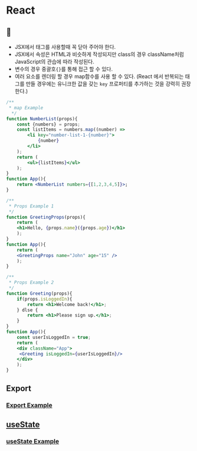 # React
## 🎯
- JSX에서 태그를 사용할때 꼭 닫아 주어야 한다.
- JSX에서 속성은 HTML과 비슷하게 작성되지만 class의 경우 className처럼 JavaScript의 관습에 따라 작성된다.
- 변수의 경우 중괄호`{}`를 통해 접근 할 수 있다.
- 여러 요소를 렌더링 할 경우 map함수를 사용 할 수 있다. (React 에서 반복되는 태그를 만들 경우에는 유니크한 값을 갖는 `key` 프로퍼티를 추가하는 것을 강력히 권장한다.)
```jsx
/**
 * map Example
  */
function NumberList(props){
    const {numbers} = props;
    const listItems = numbers.map((number) => 
        <li key="number-list-1-{number}">
            {number}
        </li>
    );
    return (
        <ul>{listItems}</ul>
    );
}
function App(){
    return <NumberList numbers={[1,2,3,4,5]}>;
}
```
```jsx
/**
 * Props Example 1
 */
function GreetingProps(props){
    return (
    <h1>Hello, {props.name}({props.age})</h1>
    );
}
function App(){
    return (
    <GreetingProps name="John" age="15" />
    );
}
```
```jsx
/**
 * Props Example 2
 */
function Greeting(props){
    if(props.isLoggedIn){
        return <h1>Welcome back!</h1>;
    } dlse {
        return <h1>Please sign up.</h1>;
    }
}
function App(){
    const userIsLoggedIn = true;
    return (
    <div className="App">
     <Greeting isLoggedIn={userIsLoggedIn}/>
    </div>
    );
}
```

## Export
### [Export Example](https://github.com/TaYaKi71751/react-01/blob/ddc18bb6fad5c1c53904b7cf3117ee094aba3dbd/src/App.js)
## [useState](https://react.dev/reference/react/useState)
### [useState Example](https://github.com/TaYaKi71751/react-01/blob/822a644c467a786d7b59ceb2789b3287eef7914a/src/Counter.jsx)
